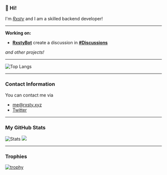 ### 👋 Hi!
I'm _[Rxsty](https://rxsty.xyz)_ and I am a skilled backend developer!
________________
**Working on:** 

- **[RxstyBot](https://github.com/RxstyBot/bot)** create a discussion in **[#Discussions](https://github.com/RxstyBot/BotDiscussions/discussions/1)**

*and other projects!*
________________

![Top Langs](https://github-readme-stats.vercel.app/api/top-langs/?username=rxstyq&layout=compact&theme=tokyonight&hide_border=true)

________________
### Contact Information
You can contact me via
- [me@rxsty.xyz](mailto:me@rxsty.xyz)
- [Twitter](https://twitter.com/imrxsty)
________________
### My GitHub Stats
![Stats](https://github-readme-stats.vercel.app/api?username=rxstyq&show_icons=true&locale=en&theme=tokyonight&count_private=true&hide_border=true)
![](https://github-readme-streak-stats.herokuapp.com/?user=rxstyq&theme=tokyonight&hide_border=true&include_all_commits=true)

________________
### Trophies
[![trophy](https://github-profile-trophy.vercel.app/?username=rxstyq&theme=tokyonight&no-frame=true&no-bg=true&margin-w=8&margin-h=8&column=9)](https://github.com/ryo-ma/github-profile-trophy)
